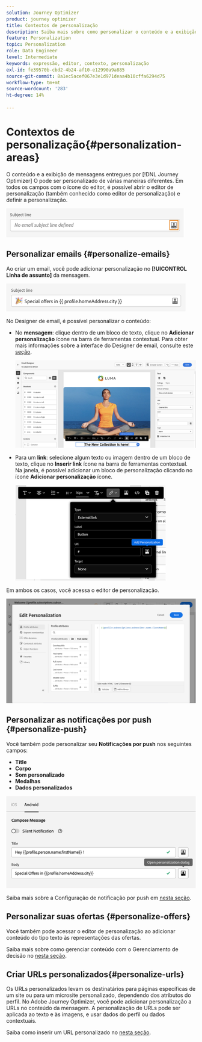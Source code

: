 ```yaml
---
solution: Journey Optimizer
product: journey optimizer
title: Contextos de personalização
description: Saiba mais sobre como personalizar o conteúdo e a exibição de suas mensagens.
feature: Personalization
topic: Personalization
role: Data Engineer
level: Intermediate
keywords: expressão, editor, contexto, personalização
exl-id: fe39570b-cbd2-4b24-af10-e12990a9a885
source-git-commit: 8a1ec5acef067e3e1d971deaa4b10cffa6294d75
workflow-type: tm+mt
source-wordcount: '283'
ht-degree: 14%

---
```


# Contextos de personalização{#personalization-areas}

O conteúdo e a exibição de mensagens entregues por [!DNL Journey Optimizer] O pode ser personalizado de várias maneiras diferentes. Em todos os campos com o ícone do editor, é possível abrir o editor de personalização (também conhecido como editor de personalização) e definir a personalização.

![](assets/perso_icon.png)

## Personalizar emails {#personalize-emails}

Ao criar um email, você pode adicionar personalização no **[!UICONTROL Linha de assunto]** da mensagem.

![](assets/perso_subject.png)

No Designer de email, é possível personalizar o conteúdo:

* No **mensagem**: clique dentro de um bloco de texto, clique no **Adicionar personalização** ícone na barra de ferramentas contextual. Para obter mais informações sobre a interface do Designer de email, consulte este [seção](../email/get-started-email-design.md).

  ![](assets/perso_insert.png)

* Para um **link**: selecione algum texto ou imagem dentro de um bloco de texto, clique no **Inserir link** ícone na barra de ferramentas contextual. Na janela, é possível adicionar um bloco de personalização clicando no ícone **Adicionar personalização** ícone.

  ![](assets/perso_link.png)

Em ambos os casos, você acessa o editor de personalização.

![](assets/perso_ee.png)

## Personalizar as notificações por push {#personalize-push}

Você também pode personalizar seu **Notificações por push** nos seguintes campos:

* **Title**
* **Corpo**
* **Som personalizado**
* **Medalhas**
* **Dados personalizados**

![](assets/perso_push.png)

Saiba mais sobre a Configuração de notificação por push em [nesta seção](../push/push-gs.md).

## Personalizar suas ofertas {#personalize-offers}

Você também pode acessar o editor de personalização ao adicionar conteúdo do tipo texto às representações das ofertas.

Saiba mais sobre como gerenciar conteúdo com o Gerenciamento de decisão no [nesta seção](../offers/offer-library/creating-personalized-offers.md#custom-text).

## Criar URLs personalizados{#personalize-urls}

Os URLs personalizados levam os destinatários para páginas específicas de um site ou para um microsite personalizado, dependendo dos atributos do perfil. No Adobe Journey Optimizer, você pode adicionar personalização a URLs no conteúdo da mensagem. A personalização de URLs pode ser aplicada ao texto e às imagens, e usar dados do perfil ou dados contextuais.

Saiba como inserir um URL personalizado no [nesta seção](personalization-syntax.md#perso-urls).

